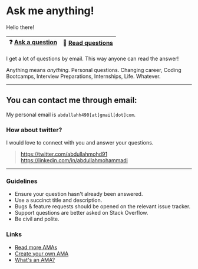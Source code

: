 # Ask me anything!

Hello there!

| :question: [Ask a question ](../../issues/new) 	| :open_book: [Read questions ](../../issues?utf8=%E2%9C%93&q=is%3Aissue%20is%3Aclosed%20sort%3Aupdated-desc%20-label%3Ahidden) 	|
|:----------------------------------------------:	|:-----------------------------------------------------------------------------------------------------------------------------:	|

I get a lot of questions by email. This way anyone can read the answer!

Anything means *anything*. Personal questions. Changing career, Coding Bootcamps, Interview Preparations, Internships, Life. Whatever.

---
## You can contact me through email:

My personal email is `abdullahh490[at]gmail[dot]com`. 

### How about twitter?
I would love to connect with you and answer your questions. 

> <https://twitter.com/abdullahmohd91>
> <https://linkedin.com/in/abdullahmohammadi>
---

### Guidelines

- Ensure your question hasn't already been answered.
- Use a succinct title and description.
- Bugs & feature requests should be opened on the relevant issue tracker.
- Support questions are better asked on Stack Overflow.
- Be civil and polite.

### Links

- [Read more AMAs](https://github.com/sindresorhus/amas)
- [Create your own AMA](https://github.com/sindresorhus/amas/blob/master/create-ama.md)
- [What's an AMA?](https://en.wikipedia.org/wiki//r/IAmA)
